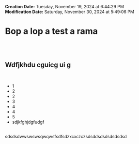 <div><b>Creation Date:</b> Tuesday, November 19, 2024 at 6:44:29 PM<br></div>
<div><b>Modification Date:</b> Saturday, November 30, 2024 at 5:49:06 PM<br></div>
<div><h1>Bop a lop a test a rama</h1></div>
<div><br></div>
<div><br></div>
<div><h2>Wdfjkhdu cguicg ui g</h2></div>
<div><br></div>
<ul>
<li>1</li>
<li>2</li>
<li>2</li>
<li>3</li>
<li>4</li>
<li>4</li>
<li>5</li>
<li>sdjkfghjdgfudgf</li>
</ul>
<div><br></div>
<div>sdsdsdwwswswsqwqwsfsdfsdzxcxczczsdsddsdsdsdsdsdsd</div>

